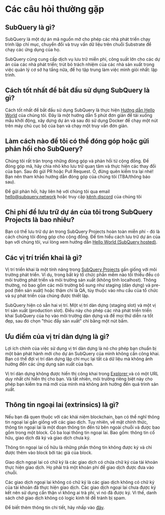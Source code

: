 # Các câu hỏi thường gặp

## SubQuery là gì?

SubQuery là một dự án mã nguồn mở cho phép các nhà phát triển chạy trình lập chỉ mục, chuyển đổi và truy vấn dữ liệu trên chuỗi Substrate để chạy các ứng dụng của họ.

SubQuery cũng cung cấp dịch vụ lưu trữ miễn phí, công suất lớn cho các dự án của các nhà phát triển; trút bỏ trách nhiệm của các nhà sản xuất trong việc quản lý cơ sở hạ tầng nữa, để họ tập trung làm việc mình giỏi nhất: lập trình.

## Cách tốt nhất để bắt đầu sử dụng SubQuery là gì?

Cách tốt nhất để bắt đầu sử dụng SubQuery là thực hiện [Hướng dẫn Hello World](../quickstart/helloworld-localhost.md) của chúng tôi. Đây là một hướng dẫn 5 phút đơn giản để tải xuống mẫu khởi động, xây dựng dự án và sau đó sử dụng Docker để chạy một nút trên máy chủ cục bộ của bạn và chạy một truy vấn đơn giản.

## Làm cách nào để tôi có thể đóng góp hoặc gửi phản hồi cho SubQuery?

Chúng tôi rất trân trọng những đóng góp và phản hồi từ cộng đồng. Để đóng góp mã, hãy chia nhỏ kho lưu trữ quan tâm và thực hiện các thay đổi của bạn. Sau đó gửi PR hoặc Pull Request. Ồ, đừng quên kiểm tra lại nhé! Bạn nên tham khảo hướng dẫn đóng góp của chúng tôi (TBA/thông báo sau).

Để gửi phản hồi, hãy liên hệ với chúng tôi qua email hello@subquery.network hoặc truy cập [kênh discord](https://discord.com/invite/78zg8aBSMG) của chúng tôi

## Chi phí để lưu trữ dự án của tôi trong SubQuery Projects là bao nhiêu?

Bạn có thể lưu trữ dự án trong SubQuery Projects hoàn toàn miễn phí - đó là cách chúng tôi đóng góp cho cộng đồng. Để tìm hiểu cách lưu trữ dự án của bạn với chúng tôi, vui lòng xem hướng dẫn [Hello World (SubQuery hosted)](../quickstart/helloworld-hosted.md).

## Các vị trí triển khai là gì?

Vị trí triển khai là một tính năng trong [SubQuery Projects](https://project.subquery.network) gần giống với môi trường phát triển. Ví dụ, trong bất kỳ tổ chức phần mềm nào tối thiểu đều có môi trường phát triển và môi trường sản xuất (không tính localhost). Thông thường, nó bao gồm các môi trường bổ sung như staging (dàn dựng) và pre-pod (tiền sản xuất) hoặc thậm chí là QA, tùy thuộc vào nhu cầu của tổ chức và sự phát triển của chúng được thiết lập.

SubQuery hiện có sẵn hai vị trí. Một vị trí dàn dựng (staging slot) và một vị trí sản xuất (production slot). Điều này cho phép các nhà phát triển triển khai SubQuery của họ vào môi trường dàn dựng và để mọi thứ diễn ra tốt đẹp, sau đó chọn "thúc đẩy sản xuất" chỉ bằng một nút bấm.

## Ưu điểm của vị trí dàn dựng là gì?

Lợi ích chính của việc sử dụng vị trí dàn dựng là nó cho phép bạn chuẩn bị một bản phát hành mới cho dự án SubQuery của mình không cần công khai. Bạn có thể đợi vị trí dàn dựng lập chỉ mục lại tất cả dữ liệu mà không ảnh hưởng đến các ứng dụng sản xuất của bạn.

Vị trí dàn dựng không được hiển thị công khai trong [ Explorer ](https://explorer.subquery.network/) và có một URL duy nhất chỉ hiển thị cho bạn. Và tất nhiên, môi trường riêng biệt này cho phép bạn kiểm tra mã mới của mình mà không ảnh hưởng đến quá trình sản xuất.

## Thông tin ngoại lai (extrinsics) là gì?

Nếu bạn đã quen thuộc với các khái niệm blockchain, bạn có thể nghĩ thông tin ngoại lai gần giống với các giao dịch. Tuy nhiên, về mặt chính thức, thông tin ngoại lai là một đoạn thông tin đến từ bên ngoài chuỗi và được bao gồm trong một block. Có ba loại thông tin ngoại lai. Bao gồm: thông tin cố hữu, giao dịch đã ký và giao dịch chưa ký.

Thông tin ngoại lai cố hữu là những phần thông tin không được ký và chỉ được thêm vào block bởi tác giả của block.

Giao dịch ngoại lai có chữ ký là các giao dịch có chứa chữ ký của tài khoản thực hiện giao dịch. Họ phải trả một khoản phí để giao dịch được đưa vào chuỗi.

Các giao dịch ngoại lai không có chữ ký là các giao dịch không có chữ ký của tài khoản đã thực hiện giao dịch. Các giao dịch ngoại lai chưa được ký kết nên sử dụng cẩn thận vì không ai trả phí, vì nó đã được ký. Vì thế, danh sách chờ giao dịch không có logic kinh tế để tránh bị spam.

Để biết thêm thông tin chi tiết, hãy nhấp vào [đây](https://substrate.dev/docs/en/knowledgebase/learn-substrate/extrinsics).